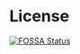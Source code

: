 # License

[![FOSSA Status](https://app.fossa.com/api/projects/git%2Bgithub.com%2FJimmysh%2Faaa-002.svg?type=large)](https://app.fossa.com/projects/git%2Bgithub.com%2FJimmysh%2Faaa-002?ref=badge_large)
